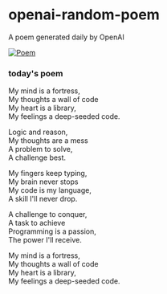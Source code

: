 
# openai-random-poem
 A poem generated daily by OpenAI

[![Poem](https://github.com/fbiego/openai-random-poem/actions/workflows/main.yml/badge.svg)](https://github.com/fbiego/openai-random-poem/actions/workflows/main.yml)

### today's poem  
  
My mind is a fortress,  
My thoughts a wall of code  
My heart is a library,  
My feelings a deep-seeded code.  
  
Logic and reason,  
My thoughts are a mess  
A problem to solve,  
A challenge best.  
  
My fingers keep typing,  
My brain never stops  
My code is my language,  
A skill I'll never drop.  
  
A challenge to conquer,  
A task to achieve  
Programming is a passion,  
The power I'll receive.  
  
My mind is a fortress,  
My thoughts a wall of code  
My heart is a library,  
My feelings a deep-seeded code.